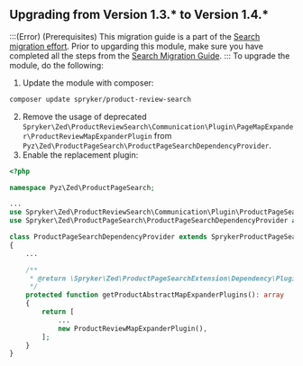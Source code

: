 ## Upgrading from Version 1.3.* to Version 1.4.*

:::(Error) (Prerequisites)
This migration guide is a part of the [Search migration effort](https://documentation.spryker.com/docs/en/en/search-migration-concept). Prior to upgarding this module, make sure you have completed all the steps from the [Search Migration Guide](https://documentation.spryker.com/docs/en/en/mg-search#upgrading-from-version-8-9---to-version-8-10--). 
:::
To upgrade the module, do the following:
1. Update the module with composer:
```Bash
composer update spryker/product-review-search
```
2. Remove the usage of deprecated `Spryker\Zed\ProductReviewSearch\Communication\Plugin\PageMapExpander\ProductReviewMapExpanderPlugin` from `Pyz\Zed\ProductPageSearch\ProductPageSearchDependencyProvider`.
3. Enable the replacement plugin:
```PHP
<?php

namespace Pyz\Zed\ProductPageSearch;

...
use Spryker\Zed\ProductReviewSearch\Communication\Plugin\ProductPageSearch\Elasticsearch\ProductReviewMapExpanderPlugin;
use Spryker\Zed\ProductPageSearch\ProductPageSearchDependencyProvider as SprykerProductPageSearchDependencyProvider;

class ProductPageSearchDependencyProvider extends SprykerProductPageSearchDependencyProvider
{
    ...

    /**
     * @return \Spryker\Zed\ProductPageSearchExtension\Dependency\Plugin\ProductAbstractMapExpanderPluginInterface[]
     */
    protected function getProductAbstractMapExpanderPlugins(): array
    {
        return [
            ...
            new ProductReviewMapExpanderPlugin(),
        ];
    }
}
```
